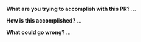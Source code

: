 **What are you trying to accomplish with this PR?**
...

**How is this accomplished?**
...

**What could go wrong?**
...
